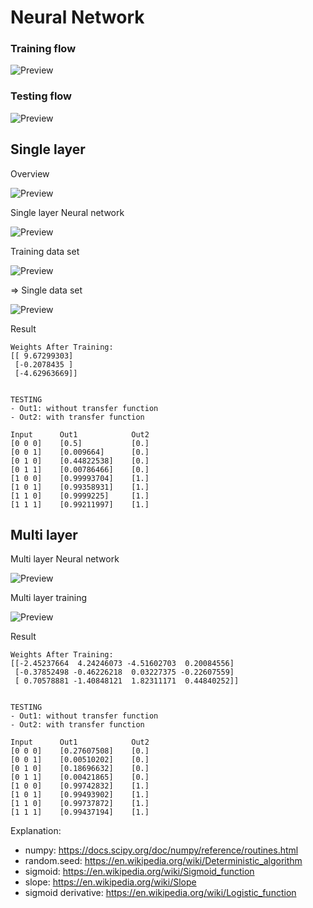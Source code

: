 # Neural Network

### Training flow

![Preview](readme/training_flow.png)

### Testing flow

![Preview](readme/testing_flow.png)


## Single layer

Overview

![Preview](readme/overview.png)

Single layer Neural network

![Preview](readme/single_layer_neural_network.png)

Training data set

![Preview](readme/training_set.png)

=> Single data set

![Preview](readme/single_set.png)

Result
```
Weights After Training:
[[ 9.67299303]
 [-0.2078435 ]
 [-4.62963669]]


TESTING
- Out1: without transfer function
- Out2: with transfer function

Input      Out1            Out2      
[0 0 0]    [0.5]           [0.]      
[0 0 1]    [0.009664]      [0.]      
[0 1 0]    [0.44822538]    [0.]      
[0 1 1]    [0.00786466]    [0.]      
[1 0 0]    [0.99993704]    [1.]      
[1 0 1]    [0.99358931]    [1.]      
[1 1 0]    [0.9999225]     [1.]      
[1 1 1]    [0.99211997]    [1.]
```
## Multi layer
Multi layer Neural network

![Preview](readme/multi_layer_neural_network.png)

Multi layer training

![Preview](readme/multi_layer_traning_flow.png)


Result
```
Weights After Training:
[[-2.45237664  4.24246073 -4.51602703  0.20084556]
 [-0.37852498 -0.46226218  0.03227375 -0.22607559]
 [ 0.70578881 -1.40848121  1.82311171  0.44840252]]


TESTING
- Out1: without transfer function
- Out2: with transfer function

Input      Out1            Out2      
[0 0 0]    [0.27607508]    [0.]      
[0 0 1]    [0.00510202]    [0.]      
[0 1 0]    [0.18696632]    [0.]      
[0 1 1]    [0.00421865]    [0.]      
[1 0 0]    [0.99742832]    [1.]      
[1 0 1]    [0.99493902]    [1.]      
[1 1 0]    [0.99737872]    [1.]      
[1 1 1]    [0.99437194]    [1.] 
```


Explanation:

- numpy: https://docs.scipy.org/doc/numpy/reference/routines.html
- random.seed: https://en.wikipedia.org/wiki/Deterministic_algorithm
- sigmoid: https://en.wikipedia.org/wiki/Sigmoid_function
- slope: https://en.wikipedia.org/wiki/Slope
- sigmoid derivative: https://en.wikipedia.org/wiki/Logistic_function

